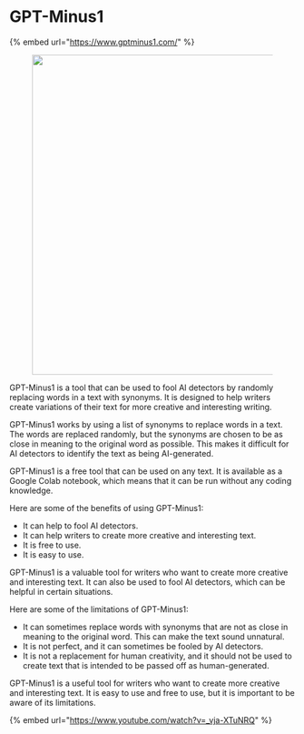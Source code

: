 # GPT-Minus1

{% embed url="https://www.gptminus1.com/" %}

<figure><img src="https://images.spr.so/cdn-cgi/imagedelivery/j42No7y-dcokJuNgXeA0ig/423918a4-a4a6-44df-bee6-6d7125434a29/gptminus1/w=3840,quality=80" alt="" width="563"></figure>

GPT-Minus1 is a tool that can be used to fool AI detectors by randomly replacing words in a text with synonyms. It is designed to help writers create variations of their text for more creative and interesting writing.

GPT-Minus1 works by using a list of synonyms to replace words in a text. The words are replaced randomly, but the synonyms are chosen to be as close in meaning to the original word as possible. This makes it difficult for AI detectors to identify the text as being AI-generated.

GPT-Minus1 is a free tool that can be used on any text. It is available as a Google Colab notebook, which means that it can be run without any coding knowledge.

Here are some of the benefits of using GPT-Minus1:

* It can help to fool AI detectors.
* It can help writers to create more creative and interesting text.
* It is free to use.
* It is easy to use.

GPT-Minus1 is a valuable tool for writers who want to create more creative and interesting text. It can also be used to fool AI detectors, which can be helpful in certain situations.

Here are some of the limitations of GPT-Minus1:

* It can sometimes replace words with synonyms that are not as close in meaning to the original word. This can make the text sound unnatural.
* It is not perfect, and it can sometimes be fooled by AI detectors.
* It is not a replacement for human creativity, and it should not be used to create text that is intended to be passed off as human-generated.

GPT-Minus1 is a useful tool for writers who want to create more creative and interesting text. It is easy to use and free to use, but it is important to be aware of its limitations.

{% embed url="https://www.youtube.com/watch?v=_vja-XTuNRQ" %}
